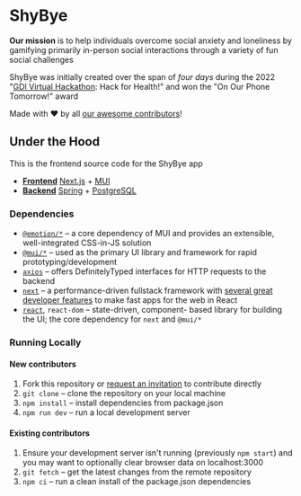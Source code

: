 # ShyBye

**Our mission** is to help individuals overcome social anxiety and loneliness by
gamifying primarily in-person social interactions through a variety of fun
social challenges

ShyBye was initially created over the span of _four days_ during the 2022
"[GDI Virtual Hackathon](https://girldevelopit.com/virtual-hackathon/): Hack for
Health!" and won the "On Our Phone Tomorrow!" award

Made with &hearts; by all [our awesome contributors](https://shybye.netlify.app/about)!

<!-- TODO: add a contributor section -->

## Under the Hood

This is the frontend source code for the ShyBye app

- [**Frontend**](https://github.com/gabw13/shybye-frontend)
  [Next.js](https://nextjs.org) + [MUI](https://mui.com/core/)
- [**Backend**](https://github.com/Valorieb/shybye-backend)
  [Spring](https://spring.io/) + [PostgreSQL](https://www.postgresql.org/)

### Dependencies

- [`@emotion/*`](https://emotion.sh/) &ndash; a core dependency of MUI and
  provides an extensible, well-integrated CSS-in-JS solution
- [`@mui/*`](https://mui.com/core/) &ndash; used as the primary UI library and
  framework for rapid prototyping/development
- [`axios`](https://axios-http.com/) &ndash; offers DefinitelyTyped interfaces
  for HTTP requests to the backend
- [`next`](https://nextjs.org) &ndash; a performance-driven fullstack framework
  with [several great developer features](https://github.com/gabw13/shybye-frontend/issues/9)
  to make fast apps for the web in React
- [`react`](https://reactjs.org/), `react-dom` &ndash; state-driven, component-
  based library for building the UI; the core dependency for `next` and `@mui/*`

### Running Locally

#### New contributors

1. Fork this repository or [request an invitation](https://discord.gg/8addqm9r4J)
   to contribute directly
1. `git clone` &ndash; clone the repository on your local machine
1. `npm install` &ndash; install dependencies from package.json
1. `npm run dev` &ndash; run a local development server

#### Existing contributors

1. Ensure your development server isn't running (previously `npm start`) and
   you may want to optionally clear browser data on localhost:3000
1. `git fetch` &ndash; get the latest changes from the remote repository
1. `npm ci` &ndash; run a clean install of the package.json dependencies

